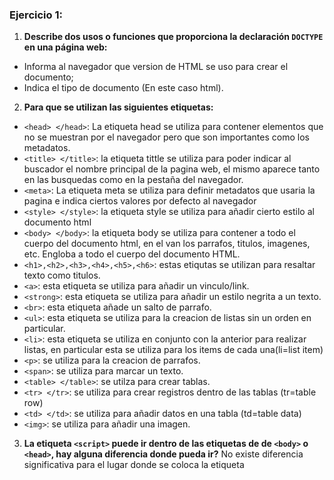 ### Ejercicio 1:
1. **Describe dos usos o funciones que proporciona la declaración ``DOCTYPE`` en una página web:**
  - Informa al navegador que version de HTML se uso para crear el documento; 
  - Indica el tipo de documento (En este caso html).

2. **Para que se utilizan las siguientes etiquetas:**
- ``<head> </head>``: La etiqueta head se utiliza para contener elementos que no se muestran por el navegador pero que son importantes como los metadatos.
- ``<title> </title>``: la etiqueta tittle se utiliza para poder indicar al buscador el nombre principal de la pagina web, el mismo aparece tanto en las busquedas como en la pestaña del navegador.
- ``<meta>``: La etiqueta meta se utiliza para definir metadatos que usaria la pagina e indica ciertos valores por defecto al navegador
- ``<style> </style>``: la etiqueta style se utiliza para añadir cierto estilo al documento html
- ``<body> </body>``: la etiqueta body se utiliza para contener a todo el cuerpo del documento html, en el van los parrafos, titulos, imagenes, etc. Engloba a todo el cuerpo del documento HTML.
- ``<h1>,<h2>,<h3>,<h4>,<h5>,<h6>``: estas etiqutas se utilizan para resaltar texto como titulos.
- ``<a>``: esta etiqueta se utiliza para añadir un vinculo/link.
- ``<strong>``: esta etiqueta se utiliza para añadir un estilo negrita a un texto.
- ``<br>``: esta etiqueta añade un salto de parrafo.
- ``<ul>``: esta etiqueta se utiliza para la creacion de listas sin un orden en particular.
- ``<li>``: esta etiqueta se utiliza en conjunto con la anterior para realizar listas, en particular esta se utiliza para los items de cada una(li=list item)
- ``<p>``: se utiliza para la creacion de parrafos.
- ``<span>``: se utiliza para marcar un texto.
- ``<table> </table>``: se utilza para crear tablas.
- ``<tr> </tr>``: se utiliza para crear registros dentro de las tablas (tr=table row)
- ``<td> </td>``: se utiliza para añadir datos en una tabla (td=table data)
- ``<img>``: se utiliza para añadir una imagen.

3. **La etiqueta ``<script>`` puede ir dentro de las etiquetas de de ``<body>`` o ``<head>``, hay alguna diferencia donde pueda ir?**
No existe diferencia significativa para el lugar donde se coloca la etiqueta <script>, puede ir tanto en el body como en el head pero no puede colocarse por fuera de estos.
